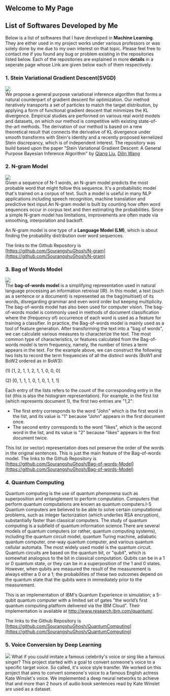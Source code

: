 ## Welcome to My Page

## List of Softwares Developed by Me
Below is a list of softwares that I have developed in **Machine Learning**. They are either used in my project works under various professors or was solely done by me due to my own interest on that topic. Please feel free to contact me if you found any bug or problem existing in the repositories listed below. Each of the repositories are explained in more **details** in a seperate page whose Link are given below each of them respectively.

### 1. **Stein Variational Gradient Descent(SVGD)**

![](https://raw.githubusercontent.com/SourangshuGhosh/SourangshuGhosh.github.io/master/Pictures/SVGD.png)
<br />We propose a general purpose variational inference algorithm that forms a natural counterpart of gradient descent for optimization. Our method iteratively transports a set of particles to match the target distribution, by applying a form of functional gradient descent that minimizes the KL divergence. Empirical studies are performed on various real world models and datasets, on which our method is competitive with existing state-of-the-art methods. The derivation of our method is based on a new theoretical result that connects the derivative of KL divergence under smooth transforms with Stein&#39;s identity and a recently proposed kernelized Stein discrepancy, which is of independent interest. The repository was build based upon the paper &quot;Stein Variational Gradient Descent: A General Purpose Bayesian Inference Algorithm&quot; by [Qiang Liu](https://arxiv.org/search/stat?searchtype=author&amp;query=Liu%2C+Q), [Dilin Wang](https://arxiv.org/search/stat?searchtype=author&amp;query=Wang%2C+D)

### 2. **N-gram Model**

![](https://raw.githubusercontent.com/SourangshuGhosh/SourangshuGhosh.github.io/master/Pictures/NGRAM.png)
<br />Given a sequence of N-1 words, an N-gram model predicts the most probable word that might follow this sequence. It&#39;s a probabilistic model that&#39;s trained on a corpus of text. Such a model is useful in many NLP applications including speech recognition, machine translation and predictive text input.An N-gram model is built by counting how often word sequences occur in corpus text and then estimating the probabilities. Since a simple N-gram model has limitations, improvements are often made via smoothing, interpolation and backoff.

An N-gram model is one type of a **Language Model (LM)**, which is about finding the probability distribution over word sequences.

The links to the Github Repository is [https://github.com/SourangshuGhosh/N-gram](https://github.com/SourangshuGhosh/N-gram)

### 3. **Bag of Words Model**

![](https://raw.githubusercontent.com/SourangshuGhosh/SourangshuGhosh.github.io/master/Pictures/BAGWORDS.png)
<br />The  **bag-of-words model**  is a simplifying representation used in natural language processing an information retreival (IR). In this model, a text (such as a sentence or a document) is represented as the  bag(multiset) of its words, disregarding grammar and even word order but keeping multiplicity. The bag-of-words model has also been used for computer vision. The bag-of-words model is commonly used in methods of document classification where the (frequency of) occurrence of each word is used as a feature for training a classifier. In practice, the Bag-of-words model is mainly used as a tool of feature generation. After transforming the text into a &quot;bag of words&quot;, we can calculate various measures to characterize the text. The most common type of characteristics, or features calculated from the Bag-of-words model is term frequency, namely, the number of times a term appears in the text. For the example above, we can construct the following two lists to record the term frequencies of all the distinct words (BoW1 and BoW2 ordered as in BoW3):

(1) [1, 2, 1, 1, 2, 1, 1, 0, 0, 0]

(2) [0, 1, 1, 1, 0, 1, 0, 1, 1, 1]

Each entry of the lists refers to the count of the corresponding entry in the list (this is also the histogram representation). For example, in the first list (which represents document 1), the first two entries are &quot;1,2&quot;:

- The first entry corresponds to the word &quot;John&quot; which is the first word in the list, and its value is &quot;1&quot; because &quot;John&quot; appears in the first document once.
- The second entry corresponds to the word &quot;likes&quot;, which is the second word in the list, and its value is &quot;2&quot; because &quot;likes&quot; appears in the first document twice.

This list (or vector) representation does not preserve the order of the words in the original sentences. This is just the main feature of the Bag-of-words model.
 The links to the Github Repository is [https://github.com/SourangshuGhosh/Bag-of-words-Model](https://github.com/SourangshuGhosh/Bag-of-words-Model)

### 4. **Quantum Computing**

Quantum computing is the use of quantum phenomena such as superposition and entanglement to perform computation. Computers that perform quantum computations are known as quantum computers.I-5 Quantum computers are believed to be able to solve certain computational problems, such as integer factorization (which underlies RSA encryption), substantially faster than classical computers. The study of quantum computing is a subfield of quantum information science.There are several models of quantum computers (or rather, quantum computing systems), including the quantum circuit model, quantum Turing machine, adiabatic quantum computer, one-way quantum computer, and various quantum cellular automata. The most widely used model is the quantum circuit. Quantum circuits are based on the quantum bit, or "qubit", which is somewhat analogous to the bit in classical computation. Qubits can be in a 1 or 0 quantum state, or they can be in a superposition of the 1 and 0 states. However, when qubits are measured the result of the measurement is always either a 0 or a 1; the probabilities of these two outcomes depend on the quantum state that the qubits were in immediately prior to the measurement.

This is an implementation of IBM's Quantum Experience in simulation; a 5-qubit quantum computer with a limited set of gates "the world’s first quantum computing platform delivered via the IBM Cloud". Their implementation is available at http://www.research.ibm.com/quantum/.

 The links to the Github Repository is [https://github.com/SourangshuGhosh/QuantumComputing](https://github.com/SourangshuGhosh/QuantumComputing)
 
 ### 5. **Voice Conversion by Deep Learning**
 
 ![](https://raw.githubusercontent.com/SourangshuGhosh/SourangshuGhosh.github.io/master/Pictures/KateWinslet.png)
 What if you could imitate a famous celebrity's voice or sing like a famous singer? This project started with a goal to convert someone's voice to a specific target voice. So called, it's voice style transfer. We worked on this project that aims to convert someone's voice to a famous English actress Kate Winslet's voice. We implemented a deep neural networks to achieve that and more than 2 hours of audio book sentences read by Kate Winslet are used as a dataset.
